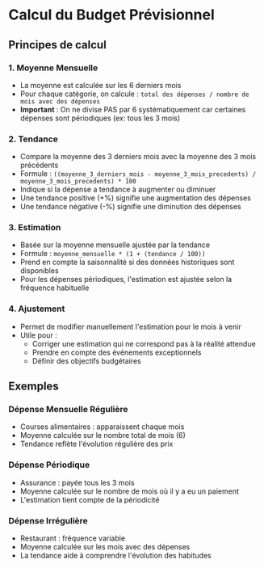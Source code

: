 # Calcul du Budget Prévisionnel

## Principes de calcul

### 1. Moyenne Mensuelle
- La moyenne est calculée sur les 6 derniers mois
- Pour chaque catégorie, on calcule : `total des dépenses / nombre de mois avec des dépenses`
- **Important** : On ne divise PAS par 6 systématiquement car certaines dépenses sont périodiques (ex: tous les 3 mois)

### 2. Tendance
- Compare la moyenne des 3 derniers mois avec la moyenne des 3 mois précédents
- Formule : `((moyenne_3_derniers_mois - moyenne_3_mois_precedents) / moyenne_3_mois_precedents) * 100`
- Indique si la dépense a tendance à augmenter ou diminuer
- Une tendance positive (+%) signifie une augmentation des dépenses
- Une tendance négative (-%) signifie une diminution des dépenses

### 3. Estimation
- Basée sur la moyenne mensuelle ajustée par la tendance
- Formule : `moyenne_mensuelle * (1 + (tendance / 100))`
- Prend en compte la saisonnalité si des données historiques sont disponibles
- Pour les dépenses périodiques, l'estimation est ajustée selon la fréquence habituelle

### 4. Ajustement
- Permet de modifier manuellement l'estimation pour le mois à venir
- Utile pour :
  - Corriger une estimation qui ne correspond pas à la réalité attendue
  - Prendre en compte des événements exceptionnels
  - Définir des objectifs budgétaires

## Exemples

### Dépense Mensuelle Régulière
- Courses alimentaires : apparaissent chaque mois
- Moyenne calculée sur le nombre total de mois (6)
- Tendance reflète l'évolution régulière des prix

### Dépense Périodique
- Assurance : payée tous les 3 mois
- Moyenne calculée sur le nombre de mois où il y a eu un paiement
- L'estimation tient compte de la périodicité

### Dépense Irrégulière
- Restaurant : fréquence variable
- Moyenne calculée sur les mois avec des dépenses
- La tendance aide à comprendre l'évolution des habitudes
